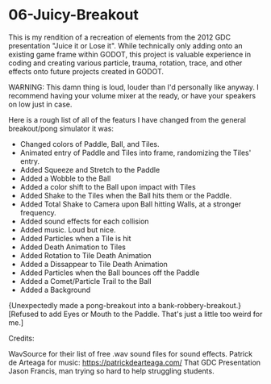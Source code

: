 # 06-Juicy-Breakout

This is my rendition of a recreation of elements from the 2012 GDC presentation "Juice it or Lose it". While technically only adding onto an existing game frame within GODOT, this project is valuable experience in coding and creating various particle, trauma, rotation, trace, and other effects onto future projects created in GODOT.

WARNING: This damn thing is loud, louder than I'd personally like anyway. I recommend having your volume mixer at the ready, or have your speakers on low just in case.

Here is a rough list of all of the featurs I have changed from the general breakout/pong simulator it was:

- Changed colors of Paddle, Ball, and Tiles.
- Animated entry of Paddle and Tiles into frame, randomizing the Tiles' entry.
- Added Squeeze and Stretch to the Paddle
- Added a Wobble to the Ball
- Added a color shift to the Ball upon impact with Tiles
- Added Shake to the Tiles when the Ball hits them or the Paddle.
- Added Total Shake to Camera upon Ball hitting Walls, at a stronger frequency.
- Added sound effects for each collision
- Added music. Loud but nice.
- Added Particles when a Tile is hit
- Added Death Animation to Tiles
- Added Rotation to Tile Death Animation
- Added a Dissappear to Tile Death Animation
- Added Particles when the Ball bounces off the Paddle
- Added a Comet/Particle Trail to the Ball
- Added a Background

{Unexpectedly made a pong-breakout into a bank-robbery-breakout.}
[Refused to add Eyes or Mouth to the Paddle. That's just a little too weird for me.]


Credits:

WavSource for their list of free .wav sound files for sound effects.
Patrick de Arteaga for music: https://patrickdearteaga.com/
That GDC Presentation
Jason Francis, man trying so hard to help struggling students. 
